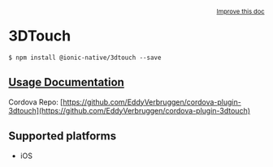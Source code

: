 
<a style="float:right;font-size:12px;" href="http://github.com/driftyco/ionic-native/edit/master/src/@ionic-native/plugins/3dtouch/index.ts#L56">
  Improve this doc
</a>

# 3DTouch
<!-- end header block -->

```
$ npm install @ionic-native/3dtouch --save
```

## [Usage Documentation](https://ionicframework.com/docs/v2/native/3dtouch/)

Cordova Repo: [https://github.com/EddyVerbruggen/cordova-plugin-3dtouch](https://github.com/EddyVerbruggen/cordova-plugin-3dtouch)

<!-- description -->


<!-- @platforms tag -->
## Supported platforms

- iOS

<!-- @platforms tag end -->
<!-- end for prop in method.decorators[0].argumentInfo -->
<!-- end content block -->
<!-- end body block -->
